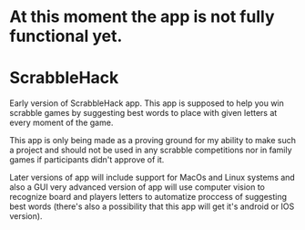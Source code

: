 <b><h1> At this moment the app is not fully functional yet.</h1> </b>
# ScrabbleHack
Early version of ScrabbleHack app.
This app is supposed to help you win scrabble games 
by suggesting best words to place with given letters at every moment of the game.

This app is only being made as a proving ground for my ability to make such a project
and should not be used in any scrabble competitions nor in family games if participants didn't
approve of it.

Later versions of app will include support for MacOs and Linux systems and also a GUI
very advanced version of app will use computer vision to recognize board and players letters to
automatize proccess of suggesting best words (there's also a possibility that this app will get
it's android or IOS version).

